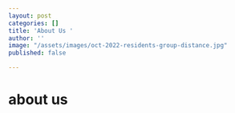 ```yaml
---
layout: post
categories: []
title: 'About Us '
author: ''
image: "/assets/images/oct-2022-residents-group-distance.jpg"
published: false

---
```

# about us